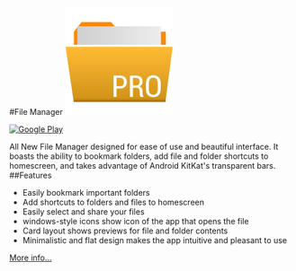 #File Manager
![App icon](https://raw.githubusercontent.com/mick88/filemanager/master/res/drawable-xxxhdpi/ic_launcher.png)

[![Google Play](http://developer.android.com/images/brand/en_generic_rgb_wo_45.png)](https://play.google.com/store/apps/details?id=com.michaldabski.filemanager)

All New File Manager designed for ease of use and beautiful interface. It boasts the ability to bookmark folders, add file and folder shortcuts to homescreen, and takes advantage of Android KitKat's transparent bars.
##Features
* Easily bookmark important folders
* Add shortcuts to folders and files to homescreen
* Easily select and share your files
* windows-style icons show icon of the app that opens the file
* Card layout shows previews for file and folder contents
* Minimalistic and flat design makes the app intuitive and pleasant to use

[More info...](http://www.michaldabski.com/file-manager/)

